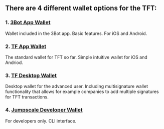 ## There are 4 different wallet options for the TFT:

### 1. [3Bot App Wallet](3bot_app.md)

Wallet included in the 3Bot app. Basic features. For iOS and Android.

### 2. [TF App Wallet](threefold_app.md)

The standard wallet for TFT so far. Simple intuitive wallet for iOS and Andriod.

### 3. [TF Desktop Wallet](desktop_version.md)

Desktop wallet for the advanced user. Including multisignature wallet functionality that allows for example companies to add multiple signatures for TFT transactions.

### 4. [Jumpscale Developer Wallet](https://github.com/threefoldfoundation/tfchain)

For developers only. CLI interface.
